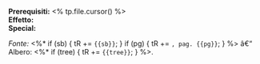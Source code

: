 ﻿---
type: talent
name: "<% tp.file.title %>"
talent_tree: "<%* let tree = await tp.system.prompt('Albero di talenti (es: Commando)'); tR += tree %>"
classes: []
prerequisites: []
effect: ""
special: ""
source_book: "<%* let sb = await tp.system.prompt('Sigla manuale origine'); tR += sb %>"
page: "<%* let pg = await tp.system.prompt('Pagina manuale'); tR += pg %>"
tags: [SWSE, Talent]
slug: "<% tp.file.title.toLowerCase().replace(/[^a-z0-9]+/g, '-') %>"
source_url: ""
source_license: "CC BY-SA 3.0 (Fandom)"
import_hash: ""
last_imported: <% tp.date.now("YYYY-MM-DD") %>
---

**Prerequisiti:** <% tp.file.cursor() %>  
**Effetto:** <!-- Descrizione del talento -->  
**Special:** <!-- Note speciali, se presenti -->

*Fonte:* <%* if (sb) { tR += `{{sb}}`; } if (pg) { tR += `, pag. {{pg}}`; } %> â€“ Albero: <%* if (tree) { tR += `{{tree}}`; } %>.

